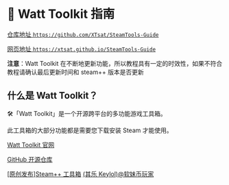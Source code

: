 # 🧰 Watt Toolkit 指南

[仓库地址 `https://github.com/XTsat/SteamTools-Guide`](https://github.com/XTsat/SteamTools-Guide)

[网页地址 `https://xtsat.github.io/SteamTools-Guide`](https://xtsat.github.io/SteamTools-Guide)

**注意**：Watt Toolkit 在不断地更新功能，所以教程具有一定的时效性，如果不符合教程请确认最后更新时间和 steam++ 版本是否更新

## 什么是 Watt Toolkit？

🛠️「Watt Toolkit」是一个开源跨平台的多功能游戏工具箱。

此工具箱的大部分功能都是需要您下载安装 Steam 才能使用。

[Watt Toolkit 官网](https://steampp.net/)

[GitHub 开源仓库](https://github.com/SteamTools-Team/SteamTools)

[\[原创发布\]Steam++ 工具箱](https://keylol.com/t667906-1-1) [(其乐 Keylol)@软妹币玩家](https://keylol.com/suid-269966)
